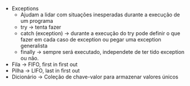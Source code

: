 * Exceptions
  * Ajudam a lidar com situações inesperadas durante a execução de um programa
  * try -> tenta fazer
  * catch (exception) -> durante a execução do try pode definir o que fazer em cada caso de exception ou pegar uma exception generalista
  * finally -> sempre será executado, independete de ter tido exception ou não.
* Fila -> FIFO, first in first out
* Pilha -> LIFO, last in first out
* Dicionário -> Coleção de chave-valor para armazenar valores únicos
